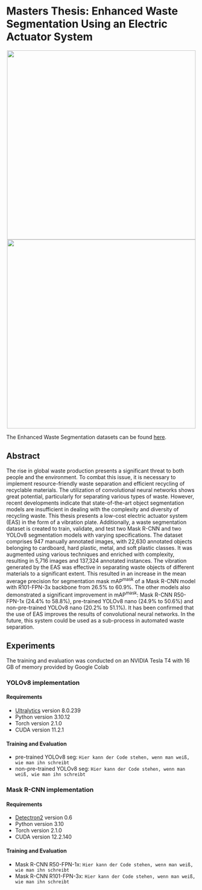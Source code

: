 # Masters Thesis: Enhanced Waste Segmentation Using an Electric Actuator System

<p align="center">
  <img src="https://github.com/sauermart/Enhanced-Waste-Segmentation/assets/67053833/bf9e40bf-4fef-4469-b5d0-e5673e6465c2" width="500" height="500"/> <img src="https://github.com/sauermart/Enhanced-Waste-Segmentation/assets/67053833/ce8e81b8-996e-48bb-b937-f3954d952164" width="500" height="500"/>
</p>

The Enhanced Waste Segmentation datasets can be found [here](https://mega.nz/folder/xPsyFSqC#2pAHInj2InZvIsG52Wwp_Q).

## Abstract

The rise in global waste production presents a significant threat to both people and the environment. To combat this issue, it is necessary to implement resource-friendly waste separation and efficient recycling of recyclable materials. The utilization of convolutional neural networks shows great potential, particularly for separating various types of waste. However, recent developments indicate that state-of-the-art object segmentation models are insufficient in dealing with the complexity and diversity of recycling waste. This thesis presents a low-cost electric actuator system (EAS) in the form of a vibration plate. Additionally, a waste segmentation dataset is created to train, validate, and test two Mask R-CNN and two YOLOv8 segmentation models with varying specifications. The dataset comprises 947 manually annotated images, with 22,630 annotated objects belonging to cardboard, hard plastic, metal, and soft plastic classes. It was augmented using various techniques and enriched with complexity, resulting in 5,716 images and 137,324 annotated instances. The vibration generated by the EAS was effective in separating waste objects of different materials to a significant extent. This resulted in an increase in the mean average precision for segmentation mask 
mAP<sup>mask</sup> of a Mask R-CNN model with R101-FPN-3x backbone from 26.5% to 60.9%. The other models also demonstrated a significant improvement in mAP<sup>mask</sup>: Mask R-CNN R50-FPN-1x (24.4% to 58.8%), pre-trained YOLOv8 nano (24.9% to 50.6%) and non-pre-trained YOLOv8 nano (20.2% to 51.1%). It has been confirmed that the use of EAS improves the results of convolutional neural networks. In the future, this system could be used as a sub-process in automated waste separation.

## Experiments
The training and evaluation was conducted on an NVIDIA Tesla T4 with 16 GB of memory provided by Google Colab

### YOLOv8 implementation

#### Requirements

- [Ultralytics](https://github.com/ultralytics/ultralytics) version 8.0.239
- Python version 3.10.12
- Torch version 2.1.0
- CUDA version 11.2.1

#### Training and Evaluation

- pre-trained YOLOv8 seg: ```Hier kann der Code stehen, wenn man weiß, wie man ihn schreibt ```
- non-pre-trained YOLOv8 seg: ```Hier kann der Code stehen, wenn man weiß, wie man ihn schreibt ```

### Mask R-CNN implementation

#### Requirements

- [Detectron2](https://github.com/facebookresearch/detectron2) version 0.6
- Python version 3.10
- Torch version 2.1.0
- CUDA version 12.2.140

#### Training and Evaluation

- Mask R-CNN R50-FPN-1x: ```Hier kann der Code stehen, wenn man weiß, wie man ihn schreibt ```
- Mask R-CNN R101-FPN-3x: ```Hier kann der Code stehen, wenn man weiß, wie man ihn schreibt ```

